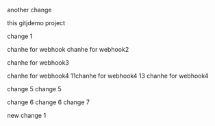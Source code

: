another change

this gitjdemo project

change 1

chanhe for webhook
chanhe for webhook2

chanhe for webhook3

chanhe for webhook4
11chanhe for webhook4
13
chanhe for webhook4

change 5
change 5

change 6
change 6
change 7

new change 1
